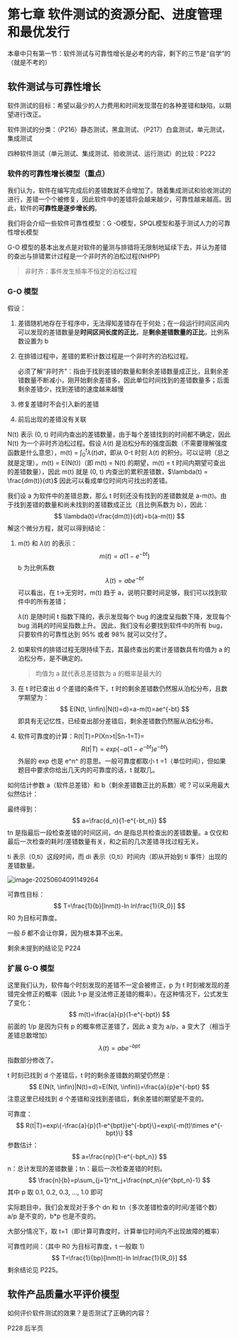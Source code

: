 # 第七章 软件测试的资源分配、进度管理和最优发行

本章中只有第一节：软件测试与可靠性增长是必考的内容，剩下的三节是“自学”的（就是不考的）

## 软件测试与可靠性增长

软件测试的目标：希望以最少的人力费用和时间发现潜在的各种差错和缺陷，以期望进行改正。

软件测试的分类：（P216）静态测试，黑盒测试、（P217）白盒测试，单元测试，集成测试

四种软件测试（单元测试、集成测试、验收测试、运行测试）的比较：P222

### 软件的可靠性增长模型（重点）

我们认为，软件在编写完成后的差错数就不会增加了。随着集成测试和验收测试的进行，差错一个个被修复，因此软件中的差错将会越来越少，可靠性越来越高。因此，软件的**可靠性是逐步增长的**。

我们将会介绍一些软件可靠性模型：G -O模型，SPQL模型和基于测试人力的可靠性增长模型

G-O 模型的基本出发点是对软件的量测与排错将无限制地延续下去，并认为差错的查出与排错累计过程是一个非时齐的泊松过程(NHPP)

> 非时齐：事件发生频率不恒定的泊松过程

### G-O 模型

假设：

1. 差错随机地存在于程序中，无法得知差错存在于何处；在一段运行时间区间内可以发现的差错数量是**时间区间长度的正比**，是**剩余差错数量的正比**，比例系数设置为 b

2. 在排错过程中，差错的累积计数过程是一个非时齐的泊松过程。

   必须了解“非时齐”：指由于找到差错的数量和剩余差错数量成正比，且剩余差错数量不断减小，刚开始剩余差错多，因此单位时间找到的差错数量多；后面剩余差错少，找到差错的速度越来越慢

3. 修复差错时不会引入新的差错

4. 前后出现的差错没有关联

N(t) 表示 (0, t) 时间内查出的差错数量，由于每个差错找到的时间都不确定，因此 N(t) 为一个非时齐泊松过程。假设 $\lambda(t)$ 是泊松分布的强度函数（不需要理解强度函数是什么意思），m(t) = $\int_0^t \lambda(t)dt$，即从 0-t 时刻 $\lambda(t)$ 的积分。可以证明（总之就是定理），m(t) = E(N(t))（即 m(t) = N(t) 的期望，m(t) = t 时间内期望可查出的差错数量），因此 m(t) 就是 (0, t) 内查出的累积差错数，$\lambda(t) = \frac{dm(t)}{dt}$ 因此可以看成单位时间内可找出的差错。

我们设 a 为软件中的差错总数，那么 t 时刻还没有找到的差错数就是 a-m(t)。由于找到差错的数量和尚未找到的差错数成正比（且比例系数为 b），因此：
$$
\lambda(t)=\frac{dm(t)}{dt}=b(a-m(t))
$$
解这个微分方程，就可以得到结论：

1. m(t) 和 $\lambda(t)$ 的表示：
   $$
   m(t)=a(1-e^{-bt})
   $$
   b 为比例系数
   $$
   \lambda(t)=abe^{-bt}
   $$
   可以看出，在 t->无穷时，m(t) 趋于 a，说明只要时间足够，我们可以找到软件中的所有差错；

   $\lambda(t)$ 是随时间 t 指数下降的，表示发现每个 bug 的速度呈指数下降，发现每个 bug 消耗的时间呈指数上升。 因此，我们没有必要找到软件中的所有 bug，只要软件的可靠性达到 95% 或者 98% 就可以交付了。

2. 如果软件的排错过程无限持续下去，其最终查出的累计差错数具有均值为 a 的泊松分布，是不确定的。

   > 均值为 a 就代表总差错数为 a 的概率是最大的

3. 在 t 时已查出 d 个差错的条件下，t 时的剩余差错数仍然服从泊松分布，且数学期望为：
   $$
   E(N(t, \infin)|N(t)=d)=a-m(t)=ae^{-bt}
   $$
   即具有无记忆性，已经查出部分差错后，剩余差错数仍然服从泊松分布。

4. 软件可靠度的计算：R(t|T)=P(Xn>t|Sn-1=T)=
   $$
   R(t|T)=exp\{-a(1-e^{-bt})e^{-bt}\}
   $$
   外层的 exp 也是 e^n^ 的意思。一般可靠度都取小 t =1（单位时间），但如果题目中要求你给出几天内的可靠度的话，t 就取几。	

如何估计参数 a（软件总差错）和 b（剩余差错数正比的系数）呢？可以采用最大似然估计：

最终得到：
$$
a=\frac{d_n}{1-e^{-bt_n}}
$$
tn 是指最后一段检查差错的时间区间，dn 是指总共检查出的差错数量。a 仅仅和最后一次检查的耗时/差错数量有关，和之前的几次差错寻找过程无关。

ti 表示（0,ti）这段时间，而 di 表示（0,ti）时间内（即从开始到 ti 事件）出现的差错数量。

![image-20250604091149264](https://telegraph-image-5ms.pages.dev/file/BQACAgUAAyEGAASIfjD1AAIBTGibUUhsLqARXzu2lLcZEh2zPLnhAAJbGgACnTzhVJrRh2rooy9iNgQ.png)

可靠性目标：
$$
T=\frac{1}{b}[lnm(t)-ln ln\frac{1}{R_0}]
$$
R0 为目标可靠度。

一般 $\hat{b}$ 都不会让你算，因为根本算不出来。

剩余未提到的结论见 P224

### 扩展 G-O 模型

这里我们认为，软件每个时刻发现的差错不一定会被修正，p 为 t 时刻被发现的差错完全修正的概率（因此 1-p 是没法修正差错的概率）。在这种情况下，公式发生了变化：
$$
m(t)=\frac{a}{p}(1-e^{-bpt})
$$
前面的 1/p 是因为只有 p 的概率修正差错了，因此 a 变为 a/p，a 变大了（相当于差错总数增加）
$$
\lambda(t)=abe^{-bpt}
$$
指数部分修改了。

t 时刻已找到 d 个差错后，t 时的剩余差错数的期望仍然是：
$$
E(N(t, \infin)|N(t)=d)=E(N(t, \infin))=\frac{a}{p}e^{-bpt}
$$
注意这里已经找到 d 个差错和没找到差错后，剩余差错的期望是不变的。

可靠度：
$$
R(t|T)=exp\{-\frac{a}{p}(1-e^{bpt})e^{-bpt}\}=exp\{-m(t)\times e^{-bpt}\}
$$
参数估计：
$$
a=\frac{np}{1-e^{-bpt_n}}
$$
n：总计发现的差错数量；tn：最后一次检查差错的时刻。
$$
\frac{n}{b}=p\sum_{j=1}^nt_j+\frac{npt_n}{e^{bpt_n}-1}
$$
其中 p 取 0.1, 0.2, 0.3, ..., 1.0 即可

实际题目中，我们会发现对于多个 dn 和 tn（多次差错检查的时间/差错个数） a/p 是不变的，b\*p 也是不变的。

大部分情况下，取 t=1（即计算可靠度时，计算单位时间内不出现故障的概率）

可靠性时间：（其中 R0 为目标可靠度，t 一般取 1）
$$
T=\frac{1}{bp}[lnm(t)-ln ln\frac{1}{R_0}]
$$
剩余结论见 P225。

## 软件产品质量水平评价模型

如何评价软件测试的效果？是否测试了正确的内容？

P228 后半页
